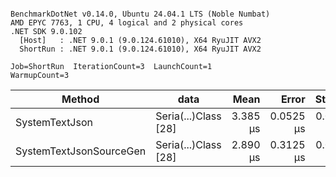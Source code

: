 ```

BenchmarkDotNet v0.14.0, Ubuntu 24.04.1 LTS (Noble Numbat)
AMD EPYC 7763, 1 CPU, 4 logical and 2 physical cores
.NET SDK 9.0.102
  [Host]   : .NET 9.0.1 (9.0.124.61010), X64 RyuJIT AVX2
  ShortRun : .NET 9.0.1 (9.0.124.61010), X64 RyuJIT AVX2

Job=ShortRun  IterationCount=3  LaunchCount=1  
WarmupCount=3  

```
| Method                  | data                 | Mean     | Error     | StdDev    | Min      | Max      | Gen0   | Allocated |
|------------------------ |--------------------- |---------:|----------:|----------:|---------:|---------:|-------:|----------:|
| SystemTextJson          | Seria(...)Class [28] | 3.385 μs | 0.0525 μs | 0.0029 μs | 3.382 μs | 3.388 μs | 0.1259 |   2.07 KB |
| SystemTextJsonSourceGen | Seria(...)Class [28] | 2.890 μs | 0.3125 μs | 0.0171 μs | 2.880 μs | 2.910 μs | 0.1335 |    2.2 KB |
